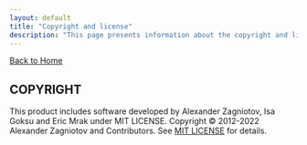 ```yaml
---
layout: default
title: "Copyright and license"
description: "This page presents information about the copyright and license of the stubby4j library"
---
```


[Back to Home](../README.md#copyright)

## COPYRIGHT

This product includes software developed by Alexander Zagniotov, Isa Goksu and Eric Mrak under MIT LICENSE.
Copyright &copy; 2012-2022 Alexander Zagniotov and Contributors. See [MIT LICENSE](../LICENSE) for details.
